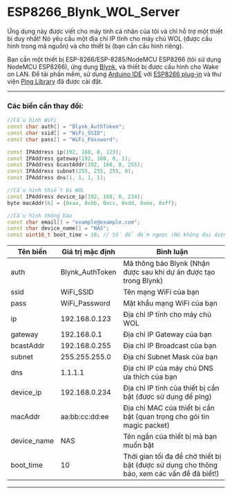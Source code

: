 # ESP8266_Blynk_WOL_Server

Ứng dụng này được viết cho máy tính cá nhân của tôi và chỉ hỗ trợ một thiết bị duy nhất! Nó yêu cầu một địa chỉ IP tĩnh cho máy chủ WOL (được cấu hình trong mã nguồn) và cho thiết bị (bạn cần cấu hình riêng).

Bạn cần một thiết bị ESP-8266/ESP-8285/NodeMCU ESP8266 (tôi sử dụng NodeMCU ESP8266), ứng dụng [Blynk](https://www.blynk.cc/getting-started/), và thiết bị được cấu hình cho Wake on LAN.
Để tải phần mềm, sử dụng [Arduino IDE](https://www.arduino.cc/en/main/software) với [ESP8266 plug-in](https://github.com/esp8266/Arduino) và thư viện [Ping Library](https://github.com/dancol90/ESP8266Ping) đã được cài đặt.

--------------------

### Các biến cần thay đổi:

```cpp
//Cấu hình WiFi
const char auth[] = "Blynk_AuthToken";
const char ssid[] = "WiFi_SSID";
const char pass[] = "WiFi_Password";

const IPAddress ip(192, 168, 0, 123);
const IPAddress gateway(192, 168, 0, 1);
const IPAddress bcastAddr(192, 168, 0, 255);
const IPAddress subnet(255, 255, 255, 0);
const IPAddress dns(1, 1, 1, 1);

//Cấu hình thiết bị WOL
const IPAddress device_ip(192, 168, 0, 234);
byte macAddr[6] = {0xaa, 0xbb, 0xcc, 0xdd, 0xee, 0xff};

//Cấu hình thông báo
const char email[] = "example@example.com";
const char device_name[] = "NAS";
const uint16_t boot_time = 10; // Số để đếm ngược (Nó không đại diện cho giây, nhưng gần, xem các vấn đề đã biết!)
```

Tên biến|Giá trị mặc định|Bình luận
-----|----------|-------------------------
auth|Blynk_AuthToken|Mã thông báo Blynk (Nhận được sau khi dự án được tạo trong Blynk)
ssid|WiFi_SSID|Tên mạng WiFi của bạn
pass|WiFi_Password|Mật khẩu mạng WiFi của bạn
ip|192.168.0.123|Địa chỉ IP tĩnh cho máy chủ WOL
gateway|192.168.0.1|Địa chỉ IP Gateway của bạn
bcastAddr|192.168.0.255|Địa chỉ IP Broadcast của bạn
subnet|255.255.255.0|Địa chỉ Subnet Mask của bạn
dns|1.1.1.1|Địa chỉ IP của máy chủ DNS ưa thích của bạn
device_ip|192.168.0.234|Địa chỉ IP tĩnh của thiết bị cần bật (được sử dụng để ping)
macAddr|aa:bb:cc:dd:ee|Địa chỉ MAC của thiết bị cần bật (quan trọng cho gói tin magic packet)
device_name|NAS|Tên ngắn của thiết bị mà bạn muốn bật
boot_time|10|Thời gian tối đa để chờ thiết bị bật (được sử dụng cho thông báo, xem các vấn đề đã biết!)

--------------------
